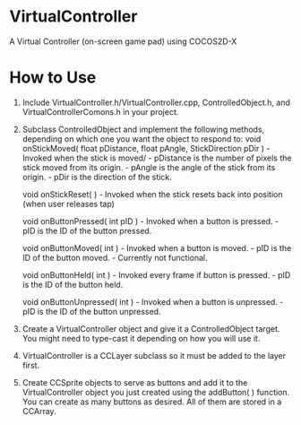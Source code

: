 VirtualController
=================

A Virtual Controller (on-screen game pad) using COCOS2D-X

How to Use
==========
1. Include VirtualController.h/VirtualController.cpp, ControlledObject.h, and VirtualControllerComons.h in your project.
2. Subclass ControlledObject and implement the following methods, depending on which one you want the object to respond to:
      void onStickMoved( float pDistance, float pAngle, StickDirection pDir )
        - Invoked when the stick is moved/
        - pDistance is the number of pixels the stick moved from its origin.
        - pAngle is the angle of the stick from its origin.
        - pDir is the direction of the stick.
      
      void onStickReset( )
        - Invoked when the stick resets back into position (when user releases tap)
      
      void onButtonPressed( int pID )
        - Invoked when a button is pressed.
        - pID is the ID of the button pressed.
      
      void onButtonMoved( int )
        - Invoked when a button is moved.
        - pID is the ID of the button moved.
        - Currently not functional.
      
      void onButtonHeld( int )
        - Invoked every frame if button is pressed.
        - pID is the ID of the button held.
      
      void onButtonUnpressed( int )
        - Invoked when a button is unpressed.
        - pID is the ID of the button unpressed.
3. Create a VirtualController object and give it a ControlledObject target. You might need to type-cast it depending on how you will use it.
4. VirtualController is a CCLayer subclass so it must be added to the layer first.
5. Create CCSprite objects to serve as buttons and add it to the VirtualController object you just created using the addButton( ) function. You can create as many buttons as desired. All of them are stored in a CCArray.
